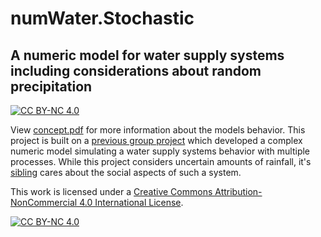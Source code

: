 # numWater.Stochastic

## A numeric model for water supply systems including considerations about random precipitation

[![CC BY-NC 4.0][cc-by-nc-shield]][cc-by-nc]

View [concept.pdf](https://github.com/robertegel/numWater.Stochastic/blob/master/concept.pdf) for more information about the models behavior.
This project is built on a [previous group project](https://github.com/robertegel/numWater.Basis) which developed a complex numeric model simulating a water supply systems behavior with multiple processes.
While this project considers uncertain amounts of rainfall, it's [sibling](https://github.com/robertegel/numWater.Stochastic) cares about the social aspects of such a system.

This work is licensed under a [Creative Commons Attribution-NonCommercial 4.0 International License][cc-by-nc].

[![CC BY-NC 4.0][cc-by-nc-image]][cc-by-nc]

[cc-by-nc]: http://creativecommons.org/licenses/by-nc/4.0/
[cc-by-nc-image]: https://licensebuttons.net/l/by-nc/4.0/88x31.png
[cc-by-nc-shield]: https://img.shields.io/badge/License-CC%20BY--NC%204.0-lightgrey.svg
